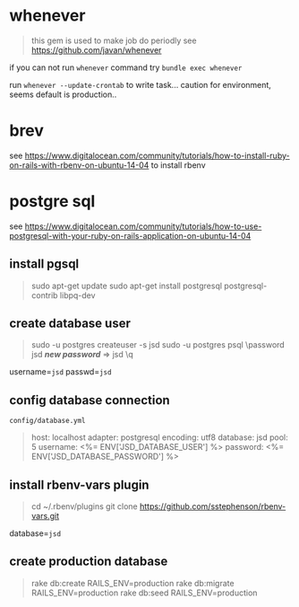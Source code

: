 # whenever
> this gem is used to make job do periodly
see https://github.com/javan/whenever

if you can not run `whenever` command
try `bundle exec whenever`

run `whenever --update-crontab` to write task...
caution for environment, seems default is production..

# brev
see https://www.digitalocean.com/community/tutorials/how-to-install-ruby-on-rails-with-rbenv-on-ubuntu-14-04
to install rbenv

# postgre sql
see https://www.digitalocean.com/community/tutorials/how-to-use-postgresql-with-your-ruby-on-rails-application-on-ubuntu-14-04

## install pgsql
>   sudo apt-get update
>   sudo apt-get install postgresql postgresql-contrib libpq-dev

## create database user
>   sudo -u postgres createuser -s jsd
>   sudo -u postgres psql
>   \password jsd
>   ***new password*** => jsd
>   \q

username=`jsd` passwd=`jsd`

## config database connection
`config/database.yml`
>   host: localhost
>   adapter: postgresql
>   encoding: utf8
>   database: jsd
>   pool: 5
>   username: <%= ENV['JSD_DATABASE_USER'] %>
>   password: <%= ENV['JSD_DATABASE_PASSWORD'] %>

## install rbenv-vars plugin
>   cd ~/.rbenv/plugins
>   git clone https://github.com/sstephenson/rbenv-vars.git

database=`jsd`

## create production database
> rake db:create RAILS_ENV=production
> rake db:migrate RAILS_ENV=production
> rake db:seed RAILS_ENV=production


